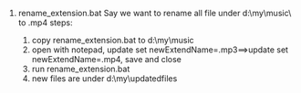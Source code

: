 1. rename_extension.bat
	Say we want to rename all file under d:\my\music\ to .mp4
	steps:
	
	1. copy rename_extension.bat to d:\my\music
	2. open with notepad, update set newExtendName=.mp3==>update set newExtendName=.mp4, save and close
	2. run rename_extension.bat
	3. new files are under d:\my\updatedfiles